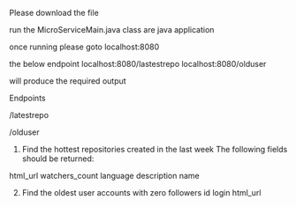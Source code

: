 Please download the file 

run the MicroServiceMain.java class are java application

once running please goto localhost:8080

the below endpoint 
localhost:8080/lastestrepo
localhost:8080/olduser

will produce the required output

Endpoints

/latestrepo

/olduser

1. Find the hottest repositories created in the last week
The following fields should be returned:

  html_url
  watchers_count
  language
  description
  name
  
  2. Find the oldest user accounts with zero followers
    id
  login
  html_url
